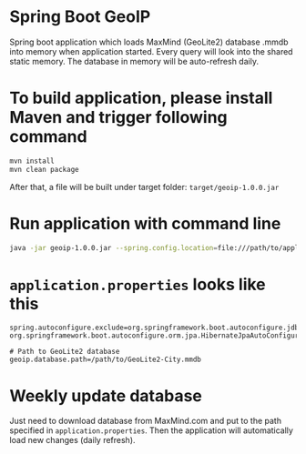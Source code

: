 # Spring Boot GeoIP
Spring boot application which loads MaxMind (GeoLite2) database .mmdb into memory when application started.
Every query will look into the shared static memory.
The database in memory will be auto-refresh daily.

# To build application, please install Maven and trigger following command
```bash
mvn install
mvn clean package
```

After that, a file will be built under target folder: `target/geoip-1.0.0.jar`

# Run application with command line
```bash
java -jar geoip-1.0.0.jar --spring.config.location=file:///path/to/application.properties
```

# `application.properties` looks like this
```text
spring.autoconfigure.exclude=org.springframework.boot.autoconfigure.jdbc.DataSourceAutoConfiguration, org.springframework.boot.autoconfigure.orm.jpa.HibernateJpaAutoConfiguration

# Path to GeoLite2 database
geoip.database.path=/path/to/GeoLite2-City.mmdb
```

# Weekly update database
Just need to download database from MaxMind.com and put to the path specified in `application.properties`. Then the application will automatically load new changes (daily refresh).

